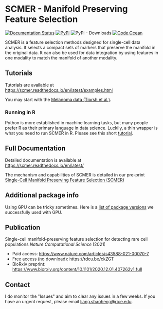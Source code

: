 # SCMER - Manifold Preserving Feature Selection 
[![Documentation Status](https://readthedocs.org/projects/scmer/badge/?version=latest)](https://scmer.readthedocs.io/en/latest/?badge=latest) [![PyPI](https://img.shields.io/pypi/v/scmer?color=blue&logo=pypi)](https://pypi.org/project/scmer) ![PyPI - Downloads](https://img.shields.io/pypi/dm/scmer) [![Code Ocean](https://codeocean.com/codeocean-assets/badge/open-in-code-ocean.svg)](https://doi.org/10.24433/CO.6781338.v1)

SCMER is a feature selection methods designed for single-cell data analysis. 
It selects a compact sets of markers that preserve the manifold in the original data.
It can also be used for data integration by using features in one modality to match the manifold of another modality.

## Tutorials ##
Tutorials are available at https://scmer.readthedocs.io/en/latest/examples.html

You may start with the [Melanoma data (Tiorsh et al.)](https://scmer.readthedocs.io/en/latest/melanoma.html).

### Running in R ###
Python is more established in machine learning tasks, but many people prefer R as their primary language in data science. Luckily, a thin wrapper is what you need to run SCMER in R. Please see this short [tutorial](https://htmlpreview.github.io/?https://github.com/KChen-lab/SCMER/blob/master/notebooks/melanoma-gpu-with-batch-in-r.nb.html).

## Full Documentation ##
Detailed documentation is available at https://scmer.readthedocs.io/en/latest/

The mechanism and capabilities of SCMER is detailed in our pre-print [Single-Cell Manifold Preserving Feature Selection (SCMER)](https://www.biorxiv.org/content/10.1101/2020.12.01.407262v1)



## Additional package info
Using GPU can be tricky sometimes. Here is a [list of package versions](https://github.com/KChen-lab/SCMER/blob/master/notebooks/package_versions.txt) we successfully used with GPU.

## Publication ##
Single-cell manifold-preserving feature selection for detecting rare cell populations *Nature Computational Science* (2021)
- Paid access: https://www.nature.com/articles/s43588-021-00070-7
- Free access (no download): https://rdcu.be/ckZGT
- BioRxiv preprint: https://www.biorxiv.org/content/10.1101/2020.12.01.407262v1.full

## Contact ##
I do monitor the "Issues" and aim to clear any issues in a few weeks.
If you have an urgent request, please email liang.shaoheng@rice.edu.

